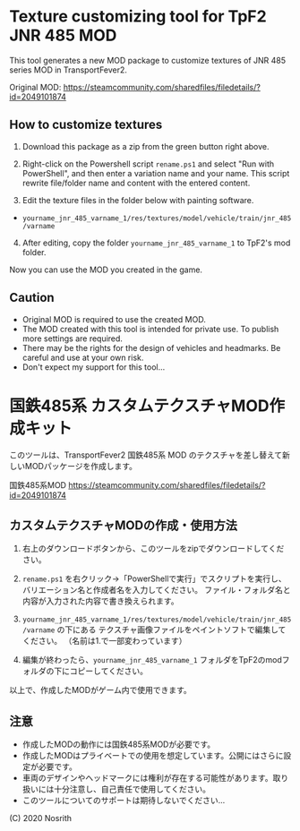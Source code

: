 Texture customizing tool for TpF2 JNR 485 MOD
===============================================================

This tool generates a new MOD package to customize textures of JNR 485 series MOD in TransportFever2.

Original MOD:
https://steamcommunity.com/sharedfiles/filedetails/?id=2049101874


How to customize textures
---------------------------------------------------------------

1. Download this package as a zip from the green button right above.

2. Right-click on the Powershell script `rename.ps1` and select "Run with PowerShell", 
  and then enter a variation name and your name.
  This script rewrite file/folder name and content with the entered content.

3. Edit the texture files in the folder below with painting software.
  - `yourname_jnr_485_varname_1/res/textures/model/vehicle/train/jnr_485/varname`

4. After editing, copy the folder `yourname_jnr_485_varname_1` to TpF2's mod folder.

Now you can use the MOD you created in the game.


Caution
---------------------------------------------------------------

- Original MOD is required to use the created MOD.
- The MOD created with this tool is intended for private use. To publish more settings are required.
- There may be the rights for the design of vehicles and headmarks. Be careful and use at your own risk.
- Don't expect my support for this tool...



国鉄485系 カスタムテクスチャMOD作成キット
===============================================================

このツールは、TransportFever2 国鉄485系 MOD のテクスチャを差し替えて新しいMODパッケージを作成します。

国鉄485系MOD
https://steamcommunity.com/sharedfiles/filedetails/?id=2049101874



カスタムテクスチャMODの作成・使用方法
---------------------------------------------------------------

1. 右上のダウンロードボタンから、このツールをzipでダウンロードしてください。

2. `rename.ps1` を右クリック→「PowerShellで実行」でスクリプトを実行し、
  バリエーション名と作成者名を入力してください。
  ファイル・フォルダ名と内容が入力された内容で書き換えられます。

3. `yourname_jnr_485_varname_1/res/textures/model/vehicle/train/jnr_485/varname` の下にある
  テクスチャ画像ファイルをペイントソフトで編集してください。
  （名前は1.で一部変わっています）

4. 編集が終わったら、`yourname_jnr_485_varname_1` フォルダをTpF2のmodフォルダの下にコピーしてください。

以上で、作成したMODがゲーム内で使用できます。


注意
---------------------------------------------------------------

- 作成したMODの動作には国鉄485系MODが必要です。
- 作成したMODはプライベートでの使用を想定しています。公開にはさらに設定が必要です。
- 車両のデザインやヘッドマークには権利が存在する可能性があります。取り扱いには十分注意し、自己責任で使用してください。
- このツールについてのサポートは期待しないでください...


(C) 2020 Nosrith
